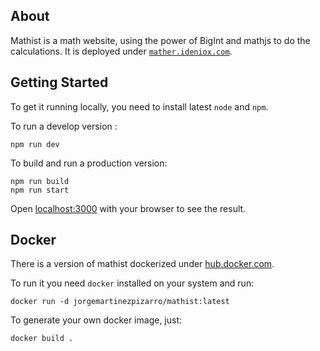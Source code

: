 ## About

Mathist is a math website, using the power of BigInt and mathjs to do the calculations. It is deployed under [`mather.ideniox.com`](https://mather.ideniox.com).

## Getting Started

To get it running locally, you need to install latest `node` and `npm`.

To run a develop version :

```
npm run dev
```

To build and run a production version: 

```
npm run build
npm run start
```

Open [localhost:3000](http://localhost:3000) with your browser to see the result.

## Docker

There is a version of mathist dockerized under [hub.docker.com](https://hub.docker.com/repository/docker/jorgemartinezpizarro/mathist).

To run it you need `docker` installed on your system and run:

```
docker run -d jorgemartinezpizarro/mathist:latest
```

To generate your own docker image, just:

```
docker build .
```